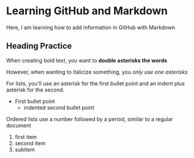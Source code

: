 # Learning GitHub and Markdown
Here, I am learning how to add information in GitHub with Markdown

## Heading Practice

When creating bold text, you want to **double asterisks the words**

However, when wanting to italicize something, you *only use one asterisks*

For lists, you'll use an asterisk for the first bullet point and an indent plus asterisk for the second.

* First bullet point
  * indented second bullet point

Ordered lists use a number followed by a period, similar to a regular document
1. first item
2. second item
  1. subitem
